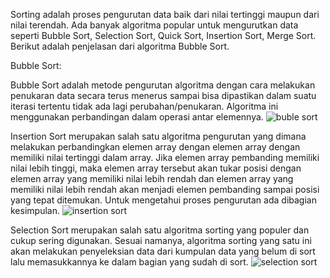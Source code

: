 Sorting adalah proses pengurutan data baik dari nilai tertinggi maupun dari nilai terendah. Ada banyak algoritma popular untuk mengurutkan data seperti Bubble Sort, Selection Sort, Quick Sort, Insertion Sort, Merge Sort. Berikut adalah penjelasan dari algoritma Bubble Sort.

Bubble Sort:

Bubble Sort adalah metode pengurutan algoritma dengan cara melakukan penukaran data secara terus menerus sampai bisa dipastikan dalam suatu iterasi tertentu tidak ada lagi perubahan/penukaran. Algoritma ini menggunakan perbandingan dalam operasi antar elemennya.
![buble sort](https://user-images.githubusercontent.com/98724664/155923377-73eae906-b73d-434c-82f6-065009312cc4.png)


Insertion Sort merupakan salah satu algoritma pengurutan yang dimana melakukan perbandingkan elemen array dengan elemen array dengan memiliki nilai tertinggi dalam array. Jika elemen array pembanding memiliki nilai lebih tinggi, maka elemen array tersebut akan tukar posisi dengan elemen array yang memiliki nilai lebih rendah dan elemen array yang memiliki nilai lebih rendah akan menjadi elemen pembanding sampai posisi yang tepat ditemukan. Untuk mengetahui proses pengurutan ada dibagian kesimpulan.
![insertion sort](https://user-images.githubusercontent.com/98724664/155923402-b205ebcf-089a-4b58-8615-8524d503aad3.png)


Selection Sort merupakan salah satu algoritma sorting yang populer dan cukup sering digunakan. Sesuai namanya, algoritma sorting yang satu ini akan melakukan penyeleksian data dari kumpulan data yang belum di sort lalu memasukkannya ke dalam bagian yang sudah di sort.
![selection sort](https://user-images.githubusercontent.com/98724664/155923413-78e7d8d0-c8c1-4db5-8ee3-d0491ac7773d.png)

